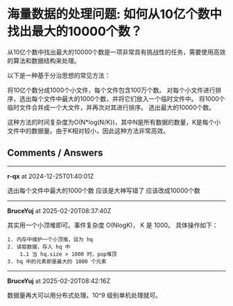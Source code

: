 # 海量数据的处理问题: 如何从10亿个数中找出最大的10000个数？

从10亿个数中找出最大的10000个数是一项非常具有挑战性的任务，需要使用高效的算法和数据结构来处理。

以下是一种基于分治思想的常见方法：

将10亿个数分成1000个小文件，每个文件包含100万个数。
对每个小文件进行排序，选出每个文件中最大的1000个数，并将它们放入一个临时文件中。
将1000个临时文件合并成一个大文件，并再次对其进行排序。
选出最大的10000个数。

这种方法的时间复杂度为O(N*log(N/K))，其中N是所有数据的数量，K是每个小文件中的数据量。由于K相对较小，因此这种方法非常高效。


## Comments / Answers

---

**r-qx** at 2024-12-25T01:40:01Z

选出每个文件中最大的1000个数 应该是大神写错了 应该改成10000个数

---

**BruceYuj** at 2025-02-20T08:37:40Z

其实用一个小顶堆即可。事件复杂度 O(NlogK)， K 是 1000。
具体操作如下：
```
1. 内存中维护一个小顶推，设为 hq
2. 读取数据，存入 hq 中
    1.1 当 hq.size > 1000 时，pop堆顶
3. hq 中的元素即是最大的 1000 个元素
```

---

**BruceYuj** at 2025-02-20T08:42:16Z

数据量再大可以用分布式处理。10^9 级别单机处理就可。